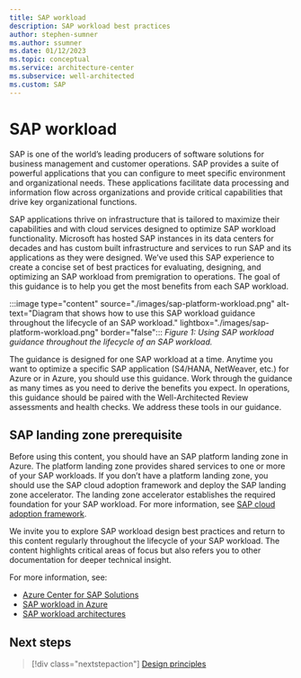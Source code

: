 ```yaml
---
title: SAP workload 
description: SAP workload best practices
author: stephen-sumner
ms.author: ssumner
ms.date: 01/12/2023
ms.topic: conceptual
ms.service: architecture-center
ms.subservice: well-architected
ms.custom: SAP
---
```


# SAP workload

SAP is one of the world’s leading producers of software solutions for business management and customer operations. SAP provides a suite of powerful applications that you can configure to meet specific environment and organizational needs. These applications facilitate data processing and information flow across organizations and provide critical capabilities that drive key organizational functions.

SAP applications thrive on infrastructure that is tailored to maximize their capabilities and with cloud services designed to optimize SAP workload functionality. Microsoft has hosted SAP instances in its data centers for decades and has custom built infrastructure and services to run SAP and its applications as they were designed. We’ve used this SAP experience to create a concise set of best practices for evaluating, designing, and optimizing an SAP workload from premigration to operations. The goal of this guidance is to help you get the most benefits from each SAP workload.

:::image type="content" source="./images/sap-platform-workload.png" alt-text="Diagram that shows how to use this SAP workload guidance throughout the lifecycle of an SAP workload." lightbox="./images/sap-platform-workload.png" border="false":::
*Figure 1: Using SAP workload guidance throughout the lifecycle of an SAP workload.*

The guidance is designed for one SAP workload at a time. Anytime you want to optimize a specific SAP application (S4/HANA, NetWeaver, etc.) for Azure or in Azure, you should use this guidance. Work through the guidance as many times as you need to derive the benefits you expect. In operations, this guidance should be paired with the Well-Architected Review assessments and health checks. We address these tools in our guidance.

## SAP landing zone prerequisite

Before using this content, you should have an SAP platform landing zone in Azure. The platform landing zone provides shared services to one or more of your SAP workloads. If you don’t have a platform landing zone, you should use the SAP cloud adoption framework and deploy the SAP landing zone accelerator. The landing zone accelerator establishes the required foundation for your SAP workload. For more information, see [SAP cloud adoption framework](/azure/cloud-adoption-framework/scenarios/sap/).

We invite you to explore SAP workload design best practices and return to this content regularly throughout the lifecycle of your SAP workload. The content highlights critical areas of focus but also refers you to other documentation for deeper technical insight.

For more information, see:

- [Azure Center for SAP Solutions](/azure/center-sap-solutions/overview)
- [SAP workload in Azure](/azure/virtual-machines/workloads/sap/get-started)
- [SAP workload architectures](/azure/architecture/reference-architectures/sap/sap-overview)

## Next steps

> [!div class="nextstepaction"]
> [Design principles](design-principles.md)
